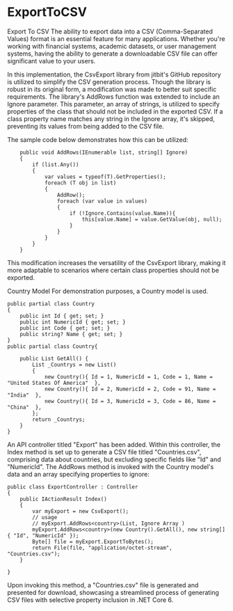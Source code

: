 # ExportToCSV

Export To CSV
The ability to export data into a CSV (Comma-Separated Values) format is an essential feature for many applications. Whether you're working with financial systems, academic datasets, or user management systems, having the ability to generate a downloadable CSV file can offer significant value to your users.

In this implementation, the CsvExport library from jitbit's GitHub repository is utilized to simplify the CSV generation process. Though the library is robust in its original form, a modification was made to better suit specific requirements. The library's AddRows function was extended to include an Ignore parameter. This parameter, an array of strings, is utilized to specify properties of the class that should not be included in the exported CSV. If a class property name matches any string in the Ignore array, it's skipped, preventing its values from being added to the CSV file.

The sample code below demonstrates how this can be utilized:

		public void AddRows(IEnumerable list, string[] Ignore)
		{
			if (list.Any())
			{
				var values = typeof(T).GetProperties();
				foreach (T obj in list)
				{
					AddRow();
					foreach (var value in values)
					{
						if (!Ignore.Contains(value.Name)){
                            this[value.Name] = value.GetValue(obj, null);
                        }
                    }
				}
			}
		}
This modification increases the versatility of the CsvExport library, making it more adaptable to scenarios where certain class properties should not be exported.

Country Model
For demonstration purposes, a Country model is used.

    public partial class Country
    {
        public int Id { get; set; }
        public int NumericId { get; set; }
        public int Code { get; set; }
        public string? Name { get; set; }
    }
    public partial class Country{

        public List GetAll() {
            List _Countrys = new List()
            {
                new Country(){ Id = 1, NumericId = 1, Code = 1, Name = "United States Of America"  },
                new Country(){ Id = 2, NumericId = 2, Code = 91, Name = "India"  },
                new Country(){ Id = 3, NumericId = 3, Code = 86, Name = "China"  },
            };            
            return _Countrys;
        }
    }


An API controller titled "Export" has been added. Within this controller, the Index method is set up to generate a CSV file titled "Countries.csv", comprising data about countries, but excluding specific fields like "Id" and "NumericId". The AddRows method is invoked with the Country model's data and an array specifying properties to ignore:

    public class ExportController : Controller
    {
        public IActionResult Index()
        {
            var myExport = new CsvExport();
            // usage 
            // myExport.AddRows<country>(List, Ignore Array )
            myExport.AddRows<country>(new Country().GetAll(), new string[] { "Id", "NumericId" });
            Byte[] file = myExport.ExportToBytes();
            return File(file, "application/octet-stream", "Countries.csv");
        }

    }
Upon invoking this method, a "Countries.csv" file is generated and presented for download, showcasing a streamlined process of generating CSV files with selective property inclusion in .NET Core 6.
